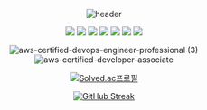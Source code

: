 <div align="center">

![header](https://capsule-render.vercel.app/api?type=venom&color=auto&height=300&section=header&text=Hi%20I'm%20Roy!&fontSize=90)
  
<!-- # 🌱 Hi! I'm Roy! --> 
<!--[![Hits](https://hits.seeyoufarm.com/api/count/incr/badge.svg?url=https%3A%2F%2Fgithub.com%2Flvalentine6&count_bg=%2340880A&title_bg=%23555555&icon=&icon_color=%23E7E7E7&title=hits&edge_flat=false)](https://hits.seeyoufarm.com) -->
<!--  <a href="https://img.shields.io/github/languages/top/lvalentine6/Project_Naeilro" target="_blank"><img src="https://img.shields.io/badge/Backend-blue?style=flat&logo=Color=000000"/></a> -->
<!-- [![Tistory Badge](https://img.shields.io/badge/Tech%20Blog-555263?style=flat&logoColor=white)](https://rovictory.tistory.com/)    -->
<img src="https://img.shields.io/badge/java-007396?style=for-the-badge&logo=openjdk&logoColor=white"> 
<img src="https://img.shields.io/badge/spring-6DB33F?style=for-the-badge&logo=springboot&logoColor=white">
<img src="https://img.shields.io/badge/spring boot-6DB33F?style=for-the-badge&logo=springboot&logoColor=white">
<img src="https://img.shields.io/badge/mysql-4479A1?style=for-the-badge&logo=mysql&logoColor=white">
<img src="https://img.shields.io/badge/JPA-59666C?style=for-the-badge&logo=hibernate&logoColor=white">
<img src="https://img.shields.io/badge/aws-232F3E?style=for-the-badge&logo=amazonaws&logoColor=white">
<img src="https://img.shields.io/badge/terraform-7B42BC?style=for-the-badge&logo=terraform&logoColor=white">
<!-- <img src="https://img.shields.io/badge/docker-2496ED?style=for-the-badge&logo=docker&logoColor=white"> -->

![aws-certified-devops-engineer-professional (3)](https://github.com/lvalentine6/lvalentine6/assets/77956808/baf10c03-00fe-44d4-835d-4a7f876ce180)
![aws-certified-developer-associate](https://github.com/lvalentine6/lvalentine6/assets/77956808/45b47b2b-7077-4b03-8d4c-09b87a83f5b4)


<!-- [![trophy](https://github-profile-trophy.vercel.app/?username=lvalentine6)](https://github.com/ryo-ma/github-profile-trophy) -->
   
<!-- 
**lvalentine6/lvalentine6** is a ✨ _special_ ✨ repository because its `README.md` (this file) appears on your GitHub profile.
Here are some ideas to get you started:

- 🔭 I’m currently working on ...
- 🌱 I’m currently learning ...
- 👯 I’m looking to collaborate on ...
- 🤔 I’m looking for help with ...
- 💬 Ask me about ...
- 📫 How to reach me: ...
- ⚡ Fun fact: ...
-->
<!-- [![Top Langs](https://github-readme-stats.vercel.app/api/top-langs/?username=lvalentine6)](https://github.com/anuraghazra/github-readme-stats)  -->

<!-- ![Top Langs](https://github-readme-stats.vercel.app/api/top-langs/?username=lvalentine6&layout=onedark&theme=onedark)  -->

<!-- ![Top Langs](https://github-readme-stats.vercel.app/api/top-langs/?username=lvalentine6&layout=compact)   -->
[![Solved.ac프로필](http://mazassumnida.wtf/api/v2/generate_badge?boj=dbfgusdl)](https://solved.ac/dbfgusdl)    
<!-- ![Anurag's GitHub stats](https://github-readme-stats.vercel.app/api?username=lvalentine6&show_icons=true&theme=github_dark_dimmed&count_private=true)   -->

<!-- [![Readme Card](https://github-readme-stats.vercel.app/api/pin/?username=lvalentine6&repo=IntellJ_algorithm)](https://github.com/anuraghazra/github-readme-stats) -->
[![GitHub Streak](https://streak-stats.demolab.com?user=lvalentine6&theme=holi-theme&hide_border=%EA%B1%B0%EC%A7%93&date_format=%5BY.%5Dn.j)](https://git.io/streak-stats)
</div>
